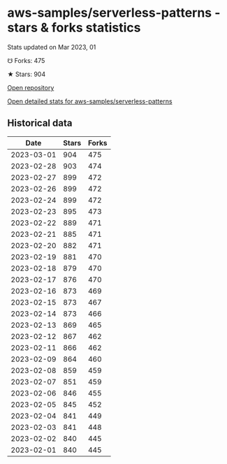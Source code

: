 # aws-samples/serverless-patterns - stars & forks statistics

Stats updated on Mar 2023, 01

☋ Forks: 475

★ Stars: 904

[Open repository](https://github.com/aws-samples/serverless-patterns)

[Open detailed stats for aws-samples/serverless-patterns](https://reviewgithub.com/rep/aws-samples/serverless-patterns)

## Historical data
| Date | Stars | Forks |
|------|-------|-------|
| 2023-03-01 | 904 | 475 | 
| 2023-02-28 | 903 | 474 | 
| 2023-02-27 | 899 | 472 | 
| 2023-02-26 | 899 | 472 | 
| 2023-02-24 | 899 | 472 | 
| 2023-02-23 | 895 | 473 | 
| 2023-02-22 | 889 | 471 | 
| 2023-02-21 | 885 | 471 | 
| 2023-02-20 | 882 | 471 | 
| 2023-02-19 | 881 | 470 | 
| 2023-02-18 | 879 | 470 | 
| 2023-02-17 | 876 | 470 | 
| 2023-02-16 | 873 | 469 | 
| 2023-02-15 | 873 | 467 | 
| 2023-02-14 | 873 | 466 | 
| 2023-02-13 | 869 | 465 | 
| 2023-02-12 | 867 | 462 | 
| 2023-02-11 | 866 | 462 | 
| 2023-02-09 | 864 | 460 | 
| 2023-02-08 | 859 | 459 | 
| 2023-02-07 | 851 | 459 | 
| 2023-02-06 | 846 | 455 | 
| 2023-02-05 | 845 | 452 | 
| 2023-02-04 | 841 | 449 | 
| 2023-02-03 | 841 | 448 | 
| 2023-02-02 | 840 | 445 | 
| 2023-02-01 | 840 | 445 | 

